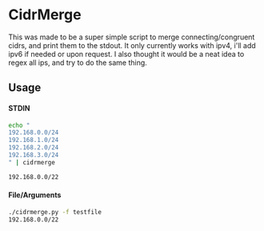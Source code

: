 # CidrMerge
This was made to be a super simple script to merge connecting/congruent cidrs, and print them to the stdout. It only currently works with ipv4, i'll add ipv6 if needed or upon request. I also thought it would be a neat idea to regex all ips, and try to do the same thing.

## Usage

#### STDIN
```bash
echo "
192.168.0.0/24
192.168.1.0/24
192.168.2.0/24
192.168.3.0/24
" | cidrmerge

192.168.0.0/22
```

#### File/Arguments
```bash
./cidrmerge.py -f testfile
192.168.0.0/22
```

